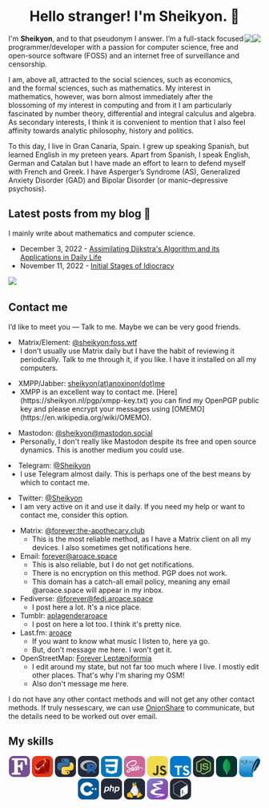 <div align="center">

# Hello stranger! I'm Sheikyon. 👋

</div>

<img align="right" height="150em" src="https://github-readme-stats.vercel.app/api/top-langs?username=Sheikyon&show_icons=true&include_all_commits=true&count_private=true&theme=apprentice&hide_border=true&bg_color=0D1117&layout=compact"/>

<img align="right" height="150em" src="https://github-readme-streak-stats.herokuapp.com/?user=Sheikyon&theme=black-ice&hide_border=true&stroke=0000&background=0D1117&ring=e05397&fire=e05397&currStreakLabel=e05397"/>


I'm **Sheikyon**, and to that pseudonym I answer. I’m a full-stack focused programmer/developer with a passion for computer science, free and open-source software (FOSS) and an internet free of surveillance and censorship.

I am, above all, attracted to the social sciences, such as economics, and the formal sciences, such as mathematics. My interest in mathematics, however, was born almost immediately after the blossoming of my interest in computing and from it I am particularly fascinated by number theory, differential and integral calculus and algebra. As secondary interests, I think it is convenient to mention that I also feel affinity towards analytic philosophy, history and politics.

To this day, I live in Gran Canaria, Spain. I grew up speaking Spanish, but learned English in my preteen years. Apart from Spanish, I speak English, German and Catalan but I have made an effort to learn to defend myself with French and Greek. I have Asperger’s Syndrome (AS), Generalized Anxiety Disorder (GAD) and Bipolar Disorder (or manic–depressive psychosis).

## Latest posts from my blog :pencil:

<!--- blog posts start --->

I mainly write about mathematics and computer science.

  * December 3, 2022 - [Assimilating Dijkstra's Algorithm and its Applications in Daily Life](https://sheikyon.nl/posts/assimilating-dijkstra-algorithm-and-its-applications-in-daily-life/)
  * November 11, 2022 - [Initial Stages of Idiocracy](https://sheikyon.nl/posts/initial-stages-of-idiocracy/)

<!--- blog posts start --->

<!-- GitHub Profile Views Counter -->
![](https://komarev.com/ghpvc/?username=sheikyon)

## Contact me

I’d like to meet you ― Talk to me. Maybe we can be very good friends.

<li>Matrix/Element: <a href="https://app.element.io/#/user/@sheikyon:foss.wtf">@sheikyon:foss.wtf</a>
<ul>
<li>I don't usually use Matrix daily but I have the habit of reviewing it periodically. Talk to me through it, if you like. I have it installed on all my computers.</li>
</ul>
</li>

<li>XMPP/Jabber: <a href="mailto:sheikyon@anoxinon.me">sheikyon(at)anoxinon(dot)me</a>
<ul>
<li>XMPP is an excellent way to contact me. [Here](https://sheikyon.nl/pgp/xmpp-key.txt) you can find my OpenPGP public key and please encrypt    your messages using [OMEMO](https://en.wikipedia.org/wiki/OMEMO).</li>
</ul></li>

<li>Mastodon: <a href="https://mastodon.social/@sheikyon">@sheikyon@mastodon.social</a>
<ul>
<li>Personally, I don't really like Mastodon despite its free and open source dynamics. This is another medium you could use.</li>
</ul>
</li>

<li>Telegram: <a href="https://t.me/Sheikyon">@Sheikyon</a>
<ul>
<li>I use Telegram almost daily. This is perhaps one of the best means by which to contact me.</li>
</ul>
</li>
 
<li>Twitter: <a href="https://twitter.com/Sheikyon">@Sheikyon</a>
<ul>
<li>I am very active on it and use it daily. If you need my help or want to contact me, consider this option.</li>
</ul>
</li>

<ul>
<li>Matrix: <a href="https://matrix.to/#/@forever:the-apothecary.club">@forever:the-apothecary.club</a>
<ul>
<li>This is the most reliable method, as I have a Matrix client on all my devices. I also sometimes get notifications here.</li>
</ul></li>
<li>Email: <a href="mailto:forever@aroace.space">forever@aroace.space</a>
<ul>
<li>This is also reliable, but I do not get notifications.</li>
<li>There is no encryption on this method. PGP does not work.</li>
<li>This domain has a catch-all email policy, meaning any email <span class="citation" data-cites="aroace.space">@aroace.space</span> will appear in my inbox.</li>
</ul></li>
<li>Fediverse: <a href="https://fedi.aroace.space/@forever">@forever@fedi.aroace.space</a>
	<ul>
		<li>I post here a lot. It's a nice place.</li>
	</ul>
</li>
<li>Tumblr: <a href="https://aplagender.aroace.space">aplagenderaroace</a>
	<ul>
		<li>I post on here a lot too. I think it's pretty nice.</li>
	</ul>
</li>
<li>Last.fm: <a href="https://www.last.fm/user/aroace">aroace</a><ul>
	<li>If you want to know what music I listen to, here ya go.</li>
	<li>But, don't message me here. I won't get it.</li>
</ul></li>
<li>OpenStreetMap: <a href="https://www.openstreetmap.org/user/Forever%20Lept%C3%A6niformia">Forever Leptæniformia</a>
<ul>
	<li>I edit around my state, but not far too much where I live. I mostly edit other places. That's why I'm sharing my OSM!</li>
	<li>Also don't message me here.</li>
</ul>
</li>
</ul>
<p>I do not have any other contact methods and will not get any other contact methods. If truly nessescary, we can use <a href="https://onionshare.org/">OnionShare</a> to communicate, but the details need to be worked out over email.</p>

 
## My skills

<p align="center">
  <img src='icons/Fortran.svg' height='42px'/>
  <img src='icons/Ruby.svg' height='42px'/>
  <img src='icons/Python-Dark.svg' height='42px'/>
  <img src='icons/R-Dark.svg' height='42px'/>
  <img src='icons/CSS.svg' height='42px'/>
  <img src='icons/Sass.svg' height='42px'/>
  <img src='icons/JavaScript.svg' height='42px'/>
  <img src='icons/TypeScript.svg' height='42px'/>
  <img src='icons/NodeJS-Dark.svg' height='42px'/>
  <img src='icons/MongoDB.svg' height='42px'/>
  <img src='icons/SQLite.svg' height='42px'/>
  <img src='icons/CPP.svg' height='42px'/>
  <img src='icons/PHP-Dark.svg' height='42px'>
  <img src='icons/Linux-Dark.svg' height='42px'>
  <img src='icons/Emacs.svg' height='42px'>
  <img src='icons/Bash-Dark.svg' height='42px'>
</p>
